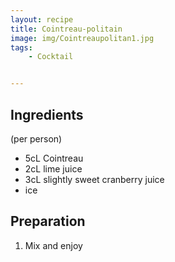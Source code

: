 ```yaml
---
layout: recipe
title: Cointreau-politain
image: img/Cointreaupolitan1.jpg
tags:
    - Cocktail


---
```



## Ingredients

(per person)

* 5cL Cointreau
* 2cL lime juice
* 3cL slightly sweet cranberry juice
* ice

## Preparation

1. Mix and enjoy